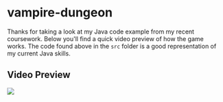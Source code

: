 # vampire-dungeon
Thanks for taking a look at my Java code example from my recent coursework. Below you'll find a quick video preview of how the game works. The code found above in the ```src``` folder is a good representation of my current Java skills.


Video Preview
-------------
[![](http://img.youtube.com/vi/iUuynKFVqT8/0.jpg)](http://www.youtube.com/watch?v=iUuynKFVqT8 "video preview for vampire dungeon game")
